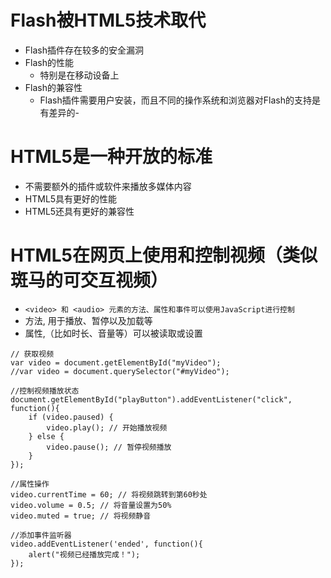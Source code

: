 # Flash被HTML5技术取代
- Flash插件存在较多的安全漏洞
- Flash的性能
    - 特别是在移动设备上
- Flash的兼容性
    - Flash插件需要用户安装，而且不同的操作系统和浏览器对Flash的支持是有差异的-

# HTML5是一种开放的标准
- 不需要额外的插件或软件来播放多媒体内容
- HTML5具有更好的性能
- HTML5还具有更好的兼容性

# HTML5在网页上使用和控制视频（类似斑马的可交互视频）
- `<video> 和 <audio> 元素的方法、属性和事件可以使用JavaScript进行控制`
- 方法, 用于播放、暂停以及加载等
- 属性,（比如时长、音量等）可以被读取或设置

```
// 获取视频
var video = document.getElementById("myVideo");
//var video = document.querySelector("#myVideo");

//控制视频播放状态
document.getElementById("playButton").addEventListener("click", function(){
    if (video.paused) {
        video.play(); // 开始播放视频
    } else {
        video.pause(); // 暂停视频播放
    }
});

//属性操作
video.currentTime = 60; // 将视频跳转到第60秒处
video.volume = 0.5; // 将音量设置为50%
video.muted = true; // 将视频静音

//添加事件监听器
video.addEventListener('ended', function(){
    alert("视频已经播放完成！");
});
```
